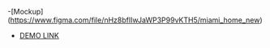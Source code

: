 -[Mockup] (https://www.figma.com/file/nHz8bflIwJaWP3P99vKTH5/miami_home_new)
- [DEMO LINK](https://Elena-brv.github.io/Miami_landing/)
